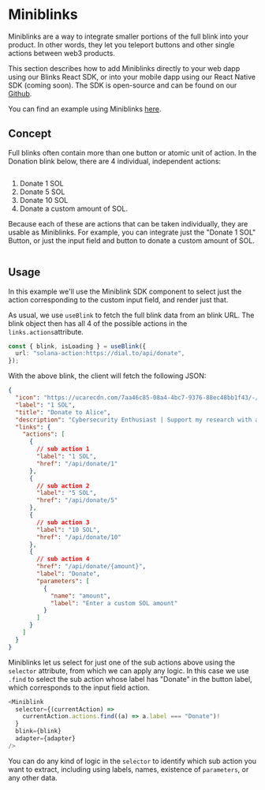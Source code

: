 # Miniblinks

Miniblinks are a way to integrate smaller portions of the full blink into your product. In other words, they let you teleport buttons and other single actions between web3 products.

This section describes how to add Miniblinks directly to your web dapp using our Blinks React SDK, or into your mobile dapp using our React Native SDK (coming soon). The SDK is open-source and can be found on our [Github](https://github.com/dialectlabs/blinks).

You can find an example using Miniblinks [here](https://github.com/dialectlabs/blinks/blob/main/examples/mini-blinks/src/App.tsx).

## Concept

Full blinks often contain more than one button or atomic unit of action. In the Donation blink below, there are 4 individual, independent actions:

<figure><img src="/img//image (34).png" alt="" /><figcaption></figcaption></figure>

1. Donate 1 SOL
2. Donate 5 SOL
3. Donate 10 SOL
4. Donate a custom amount of SOL.

Because each of these are actions that can be taken individually, they are usable as Miniblinks. For example, you can integrate just the "Donate 1 SOL" Button, or just the input field and button to donate a custom amount of SOL.

<figure><img src="/img//image (29).png" alt="" /><figcaption></figcaption></figure>

## Usage

In this example we'll use the Miniblink SDK component to select just the action corresponding to the custom input field, and render just that.

As usual, we use `useBlink` to fetch the full blink data from an blink URL. The blink object then has all 4 of the possible actions in the `links.actions`attribute.

```typescript
const { blink, isLoading } = useBlink({
  url: "solana-action:https://dial.to/api/donate",
});
```

With the above blink, the client will fetch the following JSON:

```json
{
  "icon": "https://ucarecdn.com/7aa46c85-08a4-4bc7-9376-88ec48bb1f43/-/preview/880x864/-/quality/smart/-/format/auto/",
  "label": "1 SOL",
  "title": "Donate to Alice",
  "description": "Cybersecurity Enthusiast | Support my research with a donation.",
  "links": {
    "actions": [
      {
        // sub action 1
        "label": "1 SOL",
        "href": "/api/donate/1"
      },
      {
        // sub action 2
        "label": "5 SOL",
        "href": "/api/donate/5"
      },
      {
        // sub action 3
        "label": "10 SOL",
        "href": "/api/donate/10"
      },
      {
        // sub action 4
        "href": "/api/donate/{amount}",
        "label": "Donate",
        "parameters": [
          {
            "name": "amount",
            "label": "Enter a custom SOL amount"
          }
        ]
      }
    ]
  }
}
```

Miniblinks let us select for just one of the sub actions above using the `selector` attribute, from which we can apply any logic. In this case we use `.find` to select the sub action whose label has "Donate" in the button label, which corresponds to the input field action.

```typescript
<Miniblink
  selector={(currentAction) =>
    currentAction.actions.find((a) => a.label === "Donate")!
  }
  blink={blink}
  adapter={adapter}
/>
```

You can do any kind of logic in the `selector` to identify which sub action you want to extract, including using labels, names, existence of `parameters`, or any other data.&#x20;
